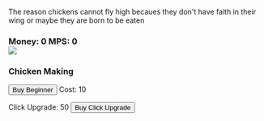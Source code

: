 <!DOCTYPE html>
<p>The reason chickens cannot fly high becaues they don't have faith in their wing or maybe they are born to be eaten</p>
<html>
  <head>
  <h3>Money: <span id="money">0</span>  MPS: <span id="moneyPerSecond">0</span> <br/> <img src="https://stickershop.line-scdn.net/stickershop/v1/product/1082755/LINEStorePC/main.png;compress=true?__=20161019" onclick="moneyClick()"></h3>
  </head>
  <body>
  <h3>Chicken Making</h3>
  <p><button onclick="buyBeginner()">Buy Beginner</button> Cost: <span id="beginnerCost">10</span></p>
  <p>Click Upgrade: <span id="clickUpgradeCost">50</span> <button onclick="buyClickUpgrade()">Buy Click Upgrade</button>
  </body>
<embed src="gro.mp3" loop="true" autostart="true" hidden="true">



<script>
var money = 0;
var beginner = 0;
var mpc = 1;
var moneyPerSecond = 0;
var clicks = 0;

function moneyClick(){
money += mpc;
clicks += 1;
document.getElementById("money").innerHTML = prettify(money);
}

function mps(){
  money += moneyPerSecond;
  document.getElementById('money').innerHTML = prettify(money);
  document.getElementById('moneyPerSecond').innerHTML = prettify(moneyPerSecond);
}

function buyClickUpgrade(){
  var clickUpgradeCost = Math.floor(50 * Math.pow(1.0, mpc));
  if (money >= clickUpgradeCost){
    mpc++;
    money -= clickUpgradeCost;
    document.getElementById('clickUpgradeCost').innerHTML = clickUpgradeCost;
  }
  var nextCost = Math.floor(100 * Math.pow(1.2, mpc));
  document.getElementById('clickUpgradeCost').innerHTML = nextCost;
}

function buyBeginner(){
  var beginnerCost = Math.floor(10 * Math.pow(1.1, beginner));
  if (money >= beginnerCost){
    beginner += 0.1;
    moneyPerSecond += 0.1;
    money -= beginnerCost;
    document.getElementById('money').innerHTML = prettify(money);
    document.getElementById('moneyPerSecond').innerHTML = prettify(moneyPerSecond);
  }
  var nextCost = Math.floor(10 * Math.pow(3.2, beginner));
  document.getElementById('beginnerCost').innerHTML = prettify(nextCost);
}

window.setInterval(mps, 1000);


function prettify(input){
  var output = Math.round(input * 1000000)/ 1000000;
  return output;

}

var hundredClicks = 100;

function clicks(){
  if(click == hundredClicks){
    alert("Congrats on 100 clicks");
  }
}

window.setInterval(clicks, 1);


</script>
</html>



